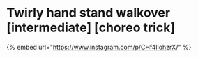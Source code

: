 # Twirly hand stand walkover \[intermediate] \[choreo trick]

{% embed url="https://www.instagram.com/p/CHf4IlohzrX/" %}
